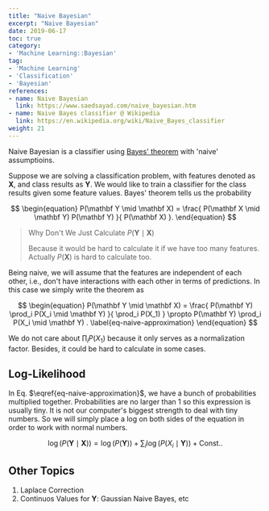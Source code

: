 ```yaml
---
title: "Naive Bayesian"
excerpt: "Naive Bayesian"
date: 2019-06-17
toc: true
category:
- 'Machine Learning::Bayesian'
tag:
- 'Machine Learning'
- 'Classification'
- 'Bayesian'
references:
- name: Naive Bayesian
  link: https://www.saedsayad.com/naive_bayesian.htm
- name: Naive Bayes classifier @ Wikipedia
  link: https://en.wikipedia.org/wiki/Naive_Bayes_classifier
weight: 21
---
```


Naive Bayesian is a classifier using [Bayes' theorem](/cards/statistics/bayes-theorem) with 'naive' assumptioins.

Suppose we are solving a classification problem, with features denoted as $\mathbf X$, and class results as $\mathbf Y$. We would like to train a classifier for the class results given some feature values. Bayes' theorem tells us the probability

$$
\begin{equation}
P(\mathbf Y \mid \mathbf X) = \frac{ P(\mathbf X \mid \mathbf Y) P(\mathbf Y) }{ P(\mathbf X) }.
\end{equation}
$$

> Why Don't We Just Calculate $P(\mathbf Y \mid \mathbf X)$
>
> Because it would be hard to calculate it if we have too many features. Actually $P(\mathbf X)$ is hard to calculate too.

Being naive, we will assume that the features are independent of each other, i.e., don't have interactions with each other in terms of predictions. In this case we simply write the theorem as

$$
\begin{equation}
P(\mathbf Y \mid \mathbf X) = \frac{ P(\mathbf Y) \prod_i P(X_i \mid \mathbf Y) }{ \prod_i P(X_1) } \propto P(\mathbf Y)  \prod_i P(X_i \mid \mathbf Y) .
\label{eq-naive-approximation}
\end{equation}
$$

We do not care about $\prod_i P(X_1)$ because it only serves as a normalization factor. Besides, it could be hard to calculate in some cases.

## Log-Likelihood

In Eq. $\eqref{eq-naive-approximation}$, we have a bunch of probabilities multiplied together. Probabilities are no larger than 1 so this expression is usually tiny. It is not our computer's biggest strength to deal with tiny numbers. So we will simply place a log on both sides of the equation in order to work with normal numbers.

$$
\log \left( P(\mathbf Y \mid \mathbf X) \right) = \log \left( P(\mathbf Y) \right) + \sum_i  \log \left( P(X_i \mid \mathbf Y) \right) + \mathrm{Const.}.
$$


## Other Topics

1. Laplace Correction
2. Continuos Values for $\mathbf Y$: Gaussian Naive Bayes, etc
